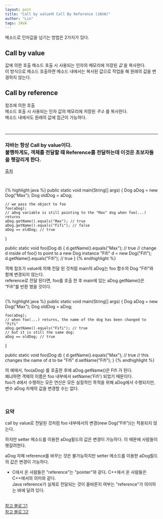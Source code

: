 ```yaml
---
layout: post
title: "Call by value와 Call By Reference (JAVA)"
author: "Lin"
tags: JAVA
---
```


메소드로 인자값을 넘기는 방법은 2가지가 있다.
<br>
## Call by value
값에 의한 호출
메소드 호출 시 사용되는 인자의 메모리에 저장된 _값_ 을 복사한다.<br>
이 방식으로 메소드 호출하면 메소드 내에서는 복사된 값으로 작업을 해 원래의 값을 변경하지 않는다.

## Call by reference
참조에 의한 호출<br>
메소드 호출 시 사용되는 인자 값의 메모리에 저장된 _주소_ 를 복사한다.<br>
메소드 내에서도 원래의 값에 접근이 가능하다.

<br>

---

<h3> 자바는 항상 Call by value이다.<br>
불행하게도, 객체를 전달할 때 Reference를 전달하는데 이것은 초보자들을 헷갈리게 한다.</h3>

[출처](https://stackoverflow.com/questions/40480/is-java-pass-by-reference-or-pass-by-value)

<br>

{% highlight java %}
public static void main(String[] args) {
    Dog aDog = new Dog("Max");
    Dog oldDog = aDog;

    // we pass the object to foo
    foo(aDog);
    // aDog variable is still pointing to the "Max" dog when foo(...) returns
    aDog.getName().equals("Max"); // true
    aDog.getName().equals("Fifi"); // false
    aDog == oldDog; // true
}

public static void foo(Dog d) {
    d.getName().equals("Max"); // true
    // change d inside of foo() to point to a new Dog instance "Fifi"
    d = new Dog("Fifi");
    d.getName().equals("Fifi"); // true
}
{% endhighlight %}

객체 참조가 value에 의해 전달 된 것처럼 main의 aDog는 foo 함수의 Dog "Fifi"와 함께 변경되지 않는다.<br>
reference로 전달 된다면, foo를 호출 한 후 main에 있는 aDog.getName()은 "Fifi"를 반환 했을 것이다. 

<br>
{% highlight java %}
public static void main(String[] args) {
    Dog aDog = new Dog("Max");
    Dog oldDog = aDog;

    foo(aDog);
    // when foo(...) returns, the name of the dog has been changed to "Fifi"
    aDog.getName().equals("Fifi"); // true
    // but it is still the same dog:
    aDog == oldDog; // true
}

public static void foo(Dog d) {
    d.getName().equals("Max"); // true
    // this changes the name of d to be "Fifi"
    d.setName("Fifi");
}
{% endhighlight %}

의 예에서, foo(aDog) 를 호출한 후에 aDog.getName()은 Fifi 가 된다. <br>
왜냐하면 객체의 이름은 foo 내부에서 setName('Fifi') 되었기 때문이다. <br>
foo가 d에서 수행하는 모든 연산은 모든 실질적인 목적을 위해 aDog에서 수행되지만, 변수 aDog 자체의 값을 변경할 수는 없다. 

<br>
<h3> 요약 </h3>
call by value로 전달된 것처럼 foo 내부에서의 변경(new Dog("Fifi"))는 적용되지 않는다.

하지만 setter 메소드를 이용한 aDog필드의 값은 변경이 가능하다. 이 때문에 사람들이 헷갈려한다. 

aDog 자체 reference를 바꾸는 것은 불가능하지만 setter 메소드를 이용한 aDog필드의 값은 변경이 가능하다. 

+ C에서 온 사람들은 "reference"는 "pointer"와 같다. C++에서 온 사람들은 C++에서의 의미와 같다. <br>
Java reference가 실제로 전달되는 것이 올바른지 여부는 "reference"가 의미하는 바에 달려 있다. 

<br>[참고 블로그1](https://hyoje420.tistory.com/6)
<br>[참고 블로그2](https://dublin-java.tistory.com/33)
